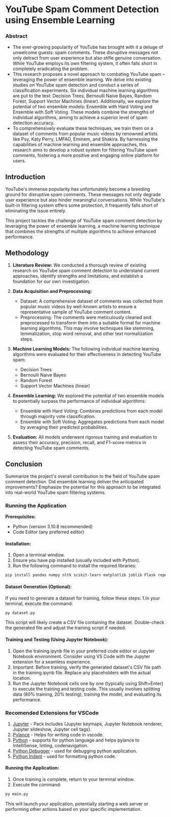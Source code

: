 # YouTube Spam Comment Detection using Ensemble Learning

### Abstract
 * The ever-growing popularity of YouTube has brought with it a deluge of unwelcome guests: spam comments. These disruptive messages not only detract from user experience but also stifle genuine conversation. While YouTube employs its own filtering system, it often falls short in completely eradicating the problem.
 * This research proposes a novel approach to combating YouTube spam – leveraging the power of ensemble learning. We delve into existing studies on YouTube spam detection and conduct a series of classification experiments. Six individual machine learning algorithms are put to the test: Decision Trees, Bernoulli Naive Bayes, Random Forest, Support Vector Machines (linear). Additionally, we explore the potential of two ensemble models: Ensemble with Hard Voting and Ensemble with Soft Voting. These models combine the strengths of individual algorithms, aiming to achieve a superior level of spam detection accuracy.
 * To comprehensively evaluate these techniques, we train them on a dataset of comments from popular music videos by renowned artists like Psy, Katy Perry, LMFAO, Eminem, and Shakira. By harnessing the capabilities of machine learning and ensemble approaches, this research aims to develop a robust system for filtering YouTube spam comments, fostering a more positive and engaging online platform for users.

## Introduction

YouTube's immense popularity has unfortunately become a breeding ground for disruptive spam comments. These messages not only degrade user experience but also hinder meaningful conversations. While YouTube's built-in filtering system offers some protection, it frequently falls short of eliminating the issue entirely.

This project tackles the challenge of YouTube spam comment detection by leveraging the power of ensemble learning, a machine learning technique that combines the strengths of multiple algorithms to achieve enhanced performance.

## Methodology

1. **Literature Review:** We conducted a thorough review of existing research on YouTube spam comment detection to understand current approaches, identify strengths and limitations, and establish a foundation for our own investigation.

2. **Data Acquisition and Preprocessing:**
    * Dataset: A comprehensive dataset of comments was collected from popular music videos by well-known artists to ensure a representative sample of YouTube comment content.
    * Preprocessing: The comments were meticulously cleaned and preprocessed to transform them into a suitable format for machine learning algorithms. This may involve techniques like stemming, lemmatization, stop word removal, and other text normalization steps.

3. **Machine Learning Models:** The following individual machine learning algorithms were evaluated for their effectiveness in detecting YouTube spam:
    * Decision Trees
    * Bernoulli Naive Bayes
    * Random Forest
    * Support Vector Machines (linear)

4. **Ensemble Learning:** We explored the potential of two ensemble models to potentially surpass the performance of individual algorithms:
    * Ensemble with Hard Voting: Combines predictions from each model through majority vote classification.
    * Ensemble with Soft Voting: Aggregates predictions from each model by averaging their predicted probabilities.

5. **Evaluation:** All models underwent rigorous training and evaluation to assess their accuracy, precision, recall, and F1-score metrics in detecting YouTube spam comments.

## Conclusion

Summarize the project's overall contribution to the field of YouTube spam comment detection. Did ensemble learning deliver the anticipated improvements? Emphasize the potential for this approach to be integrated into real-world YouTube spam filtering systems.

### Running the Application

**Prerequisites:**
 * Python (version 3.10.8 recommended)
 * Code Editor (any preferred editor)

#### Installation:

  1. Open a terminal window.
  2. Ensure you have pip installed (usually included with Python).
  3. Run the following command to install the required libraries:


```bash
pip install pandas numpy nltk scikit-learn matplotlib joblib Flask reportlab selenium
```

#### Dataset Generation (Optional):

If you need to generate a dataset for training, follow these steps:
  1.In your terminal, execute the command:

```bash
py dataset.py
```
This script will likely create a CSV file containing the dataset. Double-check the generated file and adjust the training script if needed.

#### Training and Testing (Using Jupyter Notebook):

  1. Open the training.ipynb file in your preferred code editor or Jupyter Notebook environment. Consider using VS Code with the Jupyter extension for a seamless experience.
  2. Important: Before training, verify the generated dataset's CSV file path in the training.ipynb file. Replace any placeholders with the actual location.
  3. Run the Jupyter Notebook cells one by one (typically using Shift+Enter) to execute the training and testing code. This usually involves splitting data (80% training, 20% testing), training the model, and evaluating its performance.

### Recomended Extensions for VSCode

  1. [Jupyter](https://marketplace.visualstudio.com/items?itemName=ms-toolsai.jupyter) - Pack Includes (Jupyter keymaps, Jupyter Notebook renderer, Jupyter slideshow, Jupyter cell tags).
  2. [Pylance](https://marketplace.visualstudio.com/items?itemName=ms-python.vscode-pylance) - Helps for writing code in vscode.
  3. [Python](https://marketplace.visualstudio.com/items?itemName=ms-python.python) - supports for python language and helps pylance to IntelliSense, linting, codenavigation.
  4. [Python Debugger](https://marketplace.visualstudio.com/items?itemName=ms-python.debugpy) - used for debugging python application.
  5. [Python Indent](https://marketplace.visualstudio.com/items?itemName=KevinRose.vsc-python-indent) - used for formatting python code.

#### Running the Application:

  1. Once training is complete, return to your terminal window.
  2. Execute the command:

```bash
py main.py
```

This will launch your application, potentially starting a web server or performing other actions based on your specific implementation.
